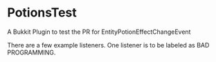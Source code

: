 PotionsTest
===========

A Bukkit Plugin to test the PR for EntityPotionEffectChangeEvent


There are a few example listeners. One listener is to be labeled as BAD PROGRAMMING.
